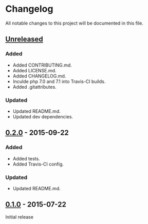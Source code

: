 # Changelog
All notable changes to this project will be documented in this file.

## [Unreleased](https://github.com/pmatseykanets/artisan-io/tree/HEAD)
### Added
- Added CONTRIBUTING.md.
- Added LICENSE.md.
- Added CHANGELOG.md.
- Inculde php 7.0 and 7.1 into Travis-CI builds.
- Added .gitattributes.

### Updated
- Updated README.md.
- Updated dev dependencies.

## [0.2.0](https://github.com/pmatseykanets/artisan-io/releases/tag/v0.1.1) - 2015-09-22
### Added
- Added tests.
- Added Travis-CI config.

### Updated
- Updated README.md.

## [0.1.0](https://github.com/pmatseykanets/artisan-io/releases/tag/v0.1.0) - 2015-07-22
Initial release